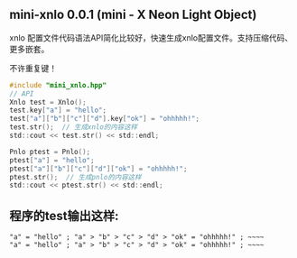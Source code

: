 ## mini-xnlo 0.0.1 (mini - X Neon Light Object)

xnlo 配置文件代码语法API简化比较好，快速生成xnlo配置文件。支持压缩代码、更多嵌套。

不许重复键！

```c
#include "mini_xnlo.hpp"
// API
Xnlo test = Xnlo();
test.key["a"] = "hello";
test["a"]["b"]["c"]["d"].key["ok"] = "ohhhhh!";
test.str();  // 生成xnlo的内容这样
std::cout << test.str() << std::endl;

Pnlo ptest = Pnlo();
ptest["a"] = "hello";
ptest["a"]["b"]["c"]["d"]["ok"] = "ohhhhh!";
ptest.str();  // 生成pnlo的内容这样
std::cout << ptest.str() << std::endl;

```
## 程序的test输出这样:
```
"a" = "hello" ; "a" > "b" > "c" > "d" > "ok" = "ohhhhh!" ; ~~~~
"a" = "hello" ; "a" > "b" > "c" > "d" > "ok" = "ohhhhh!" ; ~~~~
```
